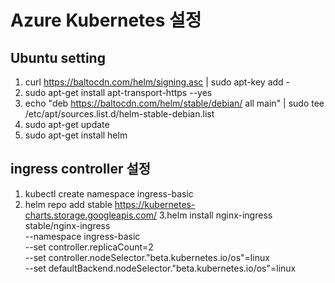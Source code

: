 # Azure Kubernetes 설정

## Ubuntu setting

1. curl https://baltocdn.com/helm/signing.asc | sudo apt-key add -
2. sudo apt-get install apt-transport-https --yes
3. echo "deb https://baltocdn.com/helm/stable/debian/ all main" | sudo tee /etc/apt/sources.list.d/helm-stable-debian.list
4. sudo apt-get update
5. sudo apt-get install helm


## ingress controller 설정

1. kubectl create namespace ingress-basic
2. helm repo add stable https://kubernetes-charts.storage.googleapis.com/
3.helm install nginx-ingress stable/nginx-ingress \
    --namespace ingress-basic \
    --set controller.replicaCount=2 \
    --set controller.nodeSelector."beta\.kubernetes\.io/os"=linux \
    --set defaultBackend.nodeSelector."beta\.kubernetes\.io/os"=linux